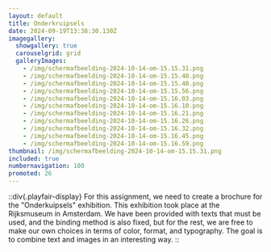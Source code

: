```yaml
---
layout: default
title: Onderkruipsels
date: 2024-09-19T13:38:30.130Z
imagegallery:
  showgallery: true
  carouselgrid: grid
  galleryImages:
    - /img/scherm­afbeelding-2024-10-14-om-15.15.31.png
    - /img/scherm­afbeelding-2024-10-14-om-15.15.40.png
    - /img/scherm­afbeelding-2024-10-14-om-15.15.48.png
    - /img/scherm­afbeelding-2024-10-14-om-15.15.56.png
    - /img/scherm­afbeelding-2024-10-14-om-15.16.03.png
    - /img/scherm­afbeelding-2024-10-14-om-15.16.10.png
    - /img/scherm­afbeelding-2024-10-14-om-15.16.21.png
    - /img/scherm­afbeelding-2024-10-14-om-15.16.26.png
    - /img/scherm­afbeelding-2024-10-14-om-15.16.32.png
    - /img/scherm­afbeelding-2024-10-14-om-15.16.45.png
    - /img/scherm­afbeelding-2024-10-14-om-15.16.59.png
thumbnail: /img/scherm­afbeelding-2024-10-14-om-15.15.31.png
included: true
numbernavigation: 100
promoted: 26
---
```

::div{.playfair-display}
For this assignment, we need to create a brochure for the "Onderkuipsels" exhibition. This exhibition took place at the Rijksmuseum in Amsterdam. We have been provided with texts that must be used, and the binding method is also fixed, but for the rest, we are free to make our own choices in terms of color, format, and typography. The goal is to combine text and images in an interesting way.
::